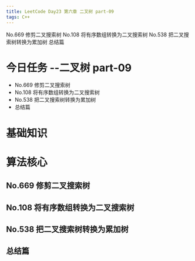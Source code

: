 ```yaml
---
title: LeetCode Day23 第六章 二叉树 part-09
tags: C++
---
```

No.669 修剪二叉搜索树
No.108 将有序数组转换为二叉搜索树
No.538 把二叉搜索树转换为累加树
总结篇
<!--more-->

# 今日任务 --二叉树 part-09
- No.669 修剪二叉搜索树
- No.108 将有序数组转换为二叉搜索树
- No.538 把二叉搜索树转换为累加树
- 总结篇

# 基础知识

# 算法核心
## No.669 修剪二叉搜索树
## No.108 将有序数组转换为二叉搜索树
## No.538 把二叉搜索树转换为累加树
## 总结篇